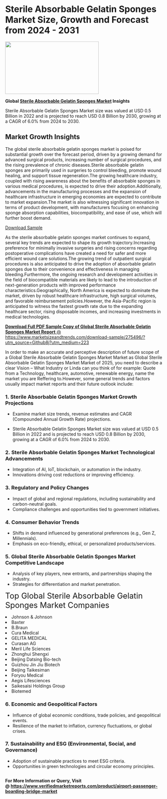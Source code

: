 <H1>Sterile Absorbable Gelatin Sponges Market Size, Growth and Forecast from 2024 - 2031</H1><img class="aligncenter size-medium wp-image-584254" src="https://thirdeyenews.in/wp-content/uploads/2024/09/Global-Market-Research-300x168.jpeg" alt="" width="300" height="168" /><p><strong>Global&nbsp;<a href="https://www.marketsizeandtrends.com/download-sample/275496/?utm_source=Github8j?utm_medium=223">Sterile Absorbable Gelatin Sponges Market</a> Insights</strong></p><p>Sterile Absorbable Gelatin Sponges Market size was valued at USD 0.5 Billion in 2022 and is projected to reach USD 0.8 Billion by 2030, growing at a CAGR of 6.0% from 2024 to 2030.</p><p><h2>Market Growth Insights</h2> <p>The global sterile absorbable gelatin sponges market is poised for substantial growth over the forecast period, driven by a growing demand for advanced surgical products, increasing number of surgical procedures, and the rising prevalence of chronic diseases.Sterile absorbable gelatin sponges are primarily used in surgeries to control bleeding, promote wound healing, and support tissue regeneration.The growing healthcare industry, coupled with rising awareness about the benefits of absorbable sponges in various medical procedures, is expected to drive their adoption.Additionally, advancements in the manufacturing processes and the expansion of healthcare infrastructure in emerging economies are expected to contribute to market expansion.The market is also witnessing significant innovation in terms of product development, with manufacturers focusing on enhancing sponge absorption capabilities, biocompatibility, and ease of use, which will further boost demand.</p> <p><a href="#">Download Sample</a></p> <p>As the sterile absorbable gelatin sponges market continues to expand, several key trends are expected to shape its growth trajectory.Increasing preference for minimally invasive surgeries and rising concerns regarding postoperative complications have created a need for safer and more efficient wound care solutions.The growing trend of outpatient surgical procedures is also anticipated to drive the adoption of absorbable gelatin sponges due to their convenience and effectiveness in managing bleeding.Furthermore, the ongoing research and development activities in the field of biocompatible materials are likely to lead to the introduction of next-generation products with improved performance characteristics.Geographically, North America is expected to dominate the market, driven by robust healthcare infrastructure, high surgical volumes, and favorable reimbursement policies.However, the Asia-Pacific region is anticipated to witness the fastest growth rate due to the expanding healthcare sector, rising disposable incomes, and increasing investments in medical technologies.</p> <p><a href="#"></p><p><span class=""><strong>Download Full PDF Sample Copy of Global Sterile Absorbable Gelatin Sponges Market Report</strong> @ <a href="https://www.marketsizeandtrends.com/download-sample/275496/?utm_source=Github8j?utm_medium=223" target="_blank">https://www.marketsizeandtrends.com/download-sample/275496/?utm_source=Github8j?utm_medium=223</a></span></p><p>In order to make an accurate and perceptive description of future scope of a Global&nbsp;Sterile Absorbable Gelatin Sponges Market Market as Global&nbsp;Sterile Absorbable Gelatin Sponges Market Market of 2025, you need to describe a clear Vision &ndash; What Industry or Linda can you think of for example: Quote from a Technology, healthcare, automotive, renewable energy, name the market you are Reffering to.However, some general trends and factors usually impact market reports and their future outlook include:</p><h3>1.&nbsp;<strong>Sterile Absorbable Gelatin Sponges Market Growth Projections</strong></h3><ul><li>Examine market size trends, revenue estimates and CAGR (Compounded Annual Growth Rate) projections.</li><li><p>Sterile Absorbable Gelatin Sponges Market size was valued at USD 0.5 Billion in 2022 and is projected to reach USD 0.8 Billion by 2030, growing at a CAGR of 6.0% from 2024 to 2030.</p></li></ul><h3>2.&nbsp;<strong>Sterile Absorbable Gelatin Sponges Market Technological Advancements</strong></h3><ul><li>Integration of AI, IoT, blockchain, or automation in the industry.</li><li>Innovations driving cost reductions or improving efficiency.</li></ul><h3>3.&nbsp;<strong>Regulatory and Policy Changes</strong></h3><ul><li>Impact of global and regional regulations, including sustainability and carbon-neutral goals.</li><li>Compliance challenges and opportunities tied to government initiatives.</li></ul><h3>4.&nbsp;<strong>Consumer Behavior Trends</strong></h3><ul><li>Shifts in demand influenced by generational preferences (e.g., Gen Z, Millennials).</li><li>Emphasis on eco-friendly, ethical, or personalized products/services.</li></ul><h3>5.&nbsp;<strong>Global Sterile Absorbable Gelatin Sponges Market Competitive Landscape</strong></h3><ul><li>Analysis of key players, new entrants, and partnerships shaping the industry.</li><li>Strategies for differentiation and market penetration.</li></ul><p data-pm-slice="1 1 []"><span style="color: inherit; font-family: inherit; font-size: 25px;">Top Global Sterile Absorbable Gelatin Sponges Market Companies</span></p><div class="" data-test-id=""><p><li>Johnson & Johnson</li><li> Baxter</li><li> B.Braun</li><li> Cura Medical</li><li> GELITA MEDICAL</li><li> Curasan AG</li><li> Meril Life Sciences</li><li> Zhonghui Shengxi</li><li> Beijing Datsing Bio-tech</li><li> Guizhou Jin Jiu Biotech</li><li> Beijing Taikesiman</li><li> Foryou Medical</li><li> Aegis Lifesciences</li><li> Saikesaisi Holdings Group</li><li> Biotemed</li></p></div><h3>6.&nbsp;<strong>Economic and Geopolitical Factors</strong></h3><ul><li>Influence of global economic conditions, trade policies, and geopolitical events.</li><li>Resilience of the market to inflation, currency fluctuations, or global crises.</li></ul><h3>7.&nbsp;<strong>Sustainability and ESG (Environmental, Social, and Governance)</strong></h3><ul><li>Adoption of sustainable practices to meet ESG criteria.</li><li>Opportunities in green technologies and circular economy principles.</li></ul><h2><strong style="font-size: 14px;">For More Information or Query, Visit @&nbsp;</strong><a style="background-color: #ffffff; font-size: 14px;" href="https://www.marketsizeandtrends.com/report/sterile-absorbable-gelatin-sponges-market/" target="_blank">https://www.verifiedmarketreports.com/product/airport-passenger-boarding-bridge-market</a></h2>